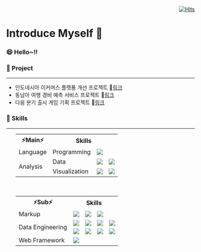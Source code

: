 <!-- 📌 각종 참고 링크 모음 🎁
방문자 수 통계 : https://hits.seeyoufarm.com/
각종 배찌 : https://shields.io/
아이콘 : https://simpleicons.org/
https://hyeinisfree.tistory.com/22
 -->

<div align="right">

[![Hits](https://hits.seeyoufarm.com/api/count/incr/badge.svg?url=https%3A%2F%2Fgithub.com%2Fhyeongseok1018&count_bg=%23922F41&title_bg=%23555555&icon=github.svg&icon_color=%23E1D9D9&title=visits&edge_flat=false)](https://hits.seeyoufarm.com)

</div>


<h1> Introduce Myself 🚀</h1>

### 😄 Hello~!!

### 🎁 Project
------------------------------
 - 인도네시아 이커머스 플랫폼 개선 프로젝트 📎[링크]()
 - 동남아 여행 경비 예측 서비스 프로젝트 📎[링크]()
 - 다음 분기 출시 게임 기획 프로젝트 📎[링크]()


### 🔧 Skills
------------------------------
<div align="center">
  
  

<div align="center">
<table style="width:90%; margin:auto;">
    <tbody>
        <tr>
            <th>⚡Main⚡</th>
            <th colspan="3" style="text-align:center;">Skills</th>
        </tr>
        <tr>
            <td rowspan="1">Language</td>
            <td rowspan="1">Programming</td>
            <td align="center"><img src="https://img.shields.io/badge/Python-3776AB?style=plastic&logo=Python&logoColor=white"/></td>
            <td></td>
        </tr>
    <tr>
            <td rowspan="2">Analysis</td>
            <td rowspan="1">Data</td>
            <td align="center"><img src="https://img.shields.io/badge/Numpy-013243?style=plastic&logo=Numpy"></td>
            <td align="center"><img src="https://img.shields.io/badge/Pandas-150458?style=plastic&logo=Pandas&logoColor=white"/></td>
        </tr>
        <tr>
            <td rowspan="1">Visualization</td>
            <td align="center"><img src="https://img.shields.io/badge/Matplotlib-137CBD?style=plastic"></td>
            <td align="center"><img src="https://img.shields.io/badge/Seaborn-24A47F?style=plastic"></td>
            <!-- <td align="center"><img src="https://img.shields.io/badge/Looker-4285F4?style=plastic&logo=Looker&logoColor=white"/></td>
            <td align="center"><img src="https://img.shields.io/badge/Tableau-E97627?style=plastic&logo=Tableau&logoColor=white"/></td> -->
        </tr>
    </tbody>
</table>
</div>
</div>

</br>
</br>
</br>

<div align="center">
<table style="width:90%; margin:auto;">
    <tbody>
        <tr>
            <th>⚡Sub⚡</th>
            <th colspan="5" style="text-align:center;">Skills</th>
        </tr>
        <tr>
            <td rowspan="1">Markup</td>
            <td align="center"><img src="https://img.shields.io/badge/HTML5-E34F26?style=plastic&logo=HTML5&logoColor=white"/></td>
            <td align="center"><img src="https://img.shields.io/badge/CSS3-1572B6?style=plastic&logo=CSS3&logoColor=white"/></td>
            <td align="center"><img src="https://img.shields.io/badge/Javascript-F7DF1E?style=plastic&logo=javascript&logoColor=white"/></td>
            <td></td>
        </tr>
<!--         <tr>
            <td rowspan="1">ML/DL</td>
            <td align="center"><img src="https://img.shields.io/badge/Tensorflow-FF6F00?style=plastic&logo=Tensorflow&logoColor=white"/></td>
            <td align="center"><img src="https://img.shields.io/badge/XGBoost-7f000b?style=plastic"/></td>
            <td align="center"><img src="https://img.shields.io/badge/Regression-2496ED?style=plastic"/></td>
            <td align="center"><img src="https://img.shields.io/badge/scikit_learn-F7931E?style=plastic&logo=scikitlearn&logoColor=white"/></td>
        </tr>         -->
        <tr>
            <td rowspan="2">Data Engineering</td>
            <td align="center"><img src="https://img.shields.io/badge/Git-F05032?style=plastic&logo=Git&logoColor=white"/></td>
            <td align="center"><img src="https://img.shields.io/badge/GitHub-181717?style=plastic&logo=GitHub&logoColor=white"/></td>
            <td align="center"><img src="https://img.shields.io/badge/BeautifulSoup-8b87c3?style=plastic"/></td>
            <td align="center"><img src="https://img.shields.io/badge/Selenium-43B02A?style=plastic&logo=Selenium&logoColor=white"/></td>
        </tr>
        <tr>
            <td align="center"><img src="https://img.shields.io/badge/Docker-2496ED?style=plastic&logo=Docker&logoColor=white"/></td>
            <td align="center"><img src="https://img.shields.io/badge/SQLite-003B57?style=plastic&logo=SQLite&logoColor=white"/></td>
            <td align="center"><img src="https://img.shields.io/badge/MySQL-4479A1?style=plastic&logo=MySQL&logoColor=white"/></td>
            <td align="center"><img src="https://img.shields.io/badge/PostgreSQL-4169E1?style=plastic&logo=PostgreSQL&logoColor=white"/></td>
        </tr>
        <tr>
            <td rowspan="1">Web Framework</td>
            <td align="center"><img src="https://img.shields.io/badge/flask-000000?style=plastic&logo=flask&logoColor=white"/></td>
            <td></td>
            <td></td>
            <td></td>
        </tr>
    </tbody>
</table>
</div>

<!--
**hyeongseok1018/hyeongseok1018** is a ✨ _special_ ✨ repository because its `README.md` (this file) appears on your GitHub profile.

Here are some ideas to get you started:

- 🔭 I’m currently working on ...
- 🌱 I’m currently learning ...
- 👯 I’m looking to collaborate on ...
- 🤔 I’m looking for help with ...
- 💬 Ask me about ...
- 📫 How to reach me: ...
- 😄 Pronouns: ...
- ⚡ Fun fact: ...
-->
